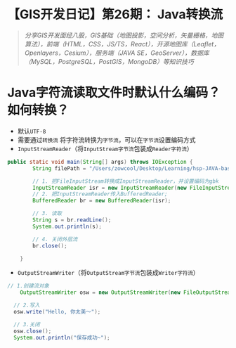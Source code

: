 # 【GIS开发日记】第26期： Java转换流

> *分享GIS开发面经八股，GIS基础（地图投影，空间分析，矢量栅格，地图算法），前端（HTML，CSS，JS/TS，React），开源地图库（Leaflet，Openlayers，Cesium），服务端（JAVA SE，GeoServer），数据库（MySQL，PostgreSQL，PostGIS，MongoDB）等知识技巧*
> 

# Java字符流读取文件时默认什么编码？如何转换？

- 默认`UTF-8`
- 需要通过`转换流` 将字符流转换为`字节流`，可以在`字节流`设置编码方式
- `InputStreamReader`（将`InputStream字节流`包装成`Reader字符流`）

```java
public static void main(String[] args) throws IOException {
        String filePath = "/Users/zowcool/Desktop/Learning/hsp-JAVA-basic/chapter19/src/com/file/text001.txt";

        // 1. 把FileInputStream转换成InputStreamReader，并设置编码为gbk
        InputStreamReader isr = new InputStreamReader(new FileInputStream(filePath), "utf-8");
        // 2. 把InputStreamReader传入BufferedReader;
        BufferedReader br = new BufferedReader(isr);

        // 3. 读取
        String s = br.readLine();
        System.out.println(s);

        // 4. 关闭外层流
        br.close();

    }
```

- `OutputStreamWriter`（将`OutputStream字节流`包装成`Writer字符流`）

```java
// 1.创建流对象
    OutputStreamWriter osw = new OutputStreamWriter(new FileOutputStream(filePath), "gbk");

  // 2.写入
  osw.write("Hello, 你太美～");

  // 3.关闭
  osw.close();
  System.out.println("保存成功~");
```